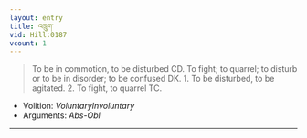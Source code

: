 ```yaml
---
layout: entry
title: འཁྲུག་
vid: Hill:0187
vcount: 1
---
```

> To be in commotion, to be disturbed CD\. To fight; to quarrel; to disturb or to be in disorder; to be confused DK\. 1\. To be disturbed, to be agitated\. 2\. To fight, to quarrel TC\.

* Volition: _VoluntaryInvoluntary_
* Arguments: _Abs-Obl_

---

